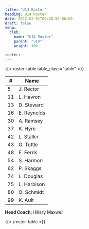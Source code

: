 ```yaml
---
title: "U14 Roster"
heading: U14 Roster
date: 2022-02-01T09:28:52-06:00
draft: false
menu:
  club:
    name: "U14 Roster"
    parent: "u14"
    weight: 100

roster: 
---
```

<!-- {{< roster >}} -->

{{< roster-table table_class="table" >}}

| #  | Name        |
|----|-------------|
| 5	 | J. Rector   |
| 11 | L. Hevron   |
| 13 | D. Steward  |
| 16 | E. Reynolds |
| 30 | A. Ramsey   |
| 37 | K. Hyre     |
| 42 | L. Staller  |
| 43 | G. Tuttle   |
| 48 | E. Ferris   |
| 54 | S. Harmon   |
| 62 | P. Skaggs   |
| 74 | L. Douglas  |
| 75 | L. Harbison |
| 80 | O. Schmidt  |
| 99 | K. Ault     |


**Head Coach:** Hillary Maxwell

{{< /roster-table >}}